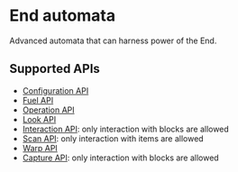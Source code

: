 # End automata

Advanced automata that can harness power of the End.

## Supported APIs

- [Configuration API](../api/configuration.md)
- [Fuel API](../api/fuel.md)
- [Operation API](../api/operation.md)
- [Look API](../api/look.md)
- [Interaction API](../api/interaction.md): only interaction with blocks are allowed
- [Scan API](../api/scan.md): only interaction with items are allowed
- [Warp API](../api/warp.md)
- [Capture API](../api/capture.md): only interaction with blocks are allowed
